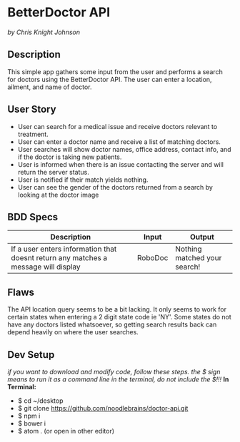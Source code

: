 # BetterDoctor API
_by Chris Knight Johnson_
## Description
This simple app gathers some input from the user and performs a search for doctors using the BetterDoctor API. The user can enter a location, ailment, and name of doctor.
## User Story
* User can search for a medical issue and receive doctors relevant to treatment.
* User can enter a doctor name and receive a list of matching doctors.
* User searches will show doctor names, office address, contact info, and if the doctor is taking new patients.
* User is informed when there is an issue contacting the server and will return the server status.
* User is notified if their match yields nothing.
* User can see the gender of the doctors returned from a search by looking at the doctor image
## BDD Specs
| Description | Input | Output |
| --- | --- | --- |
If a user enters information that doesnt return any matches a message will display | RoboDoc | Nothing matched your search! |
## Flaws
The API location query seems to be a bit lacking. It only seems to work for certain states when entering a 2 digit state code ie 'NY'. Some states do not have any doctors listed whatsoever, so getting search results back can depend heavily on where the user searches.
## Dev Setup
_if you want to download and modify code, follow these steps. the $ sign means to run it as a command line in the terminal, do not include the $!!!_
__In Terminal:__
* $ cd ~/desktop
* $ git clone https://github.com/noodlebrains/doctor-api.git
* $ npm i
* $ bower i
* $ atom .
(or open in other editor)
